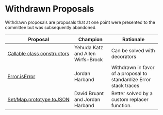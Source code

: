 # Withdrawn Proposals

Withdrawn proposals are proposals that at one point were presented to the committee but was subsequently abandoned.

| Proposal | Champion | Rationale |
|----------|----------|-----------|
|[Callable class constructors](https://github.com/tc39/ecma262/blob/master/workingdocs/callconstructor.md) | Yehuda Katz and Allen Wirfs-Brock | Can be solved with decorators |
| [Error.isError](https://github.com/ljharb/proposal-is-error) | Jordan Harband | Withdrawn in favor of a proposal to standardize Error stack traces |
| [Set/Map.prototype.toJSON](https://github.com/DavidBruant/Map-Set.prototype.toJSON) | David Bruant and Jordan Harband | Better solved by a custom replacer function.
